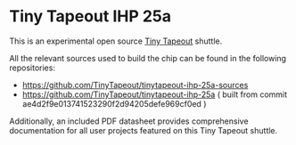 # Tiny Tapeout IHP 25a

This is an experimental open source [Tiny Tapeout](https://tinytapeout.com/) shuttle.

All the relevant sources used to build the chip can be found in the following repositories:

- https://github.com/TinyTapeout/tinytapeout-ihp-25a-sources
- https://github.com/TinyTapeout/tinytapeout-ihp-25a
  ( built from commit ae4d2f9e013741523290f2d94205defe969cf0ed )

Additionally, an included PDF datasheet provides comprehensive documentation for
all user projects featured on this Tiny Tapeout shuttle.

